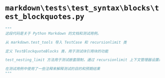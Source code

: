 # `markdown\tests\test_syntax\blocks\test_blockquotes.py`

```py
"""
这段代码是关于 Python Markdown 的文档和测试用例。

从 markdown.test_tools 导入 TestCase 和 recursionlimit 类

定义 TestBlockquoteBlocks 类，用于测试块引用块的功能

test_nesting_limit 方法用于测试嵌套限制，通过 recursionlimit 上下文管理器设置递归限制，并断言 Markdown 渲染结果

在测试用例中使用了一些注释来解释测试的目的和预期结果
"""
```